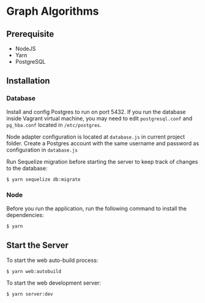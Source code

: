# Graph Algorithms

## Prerequisite

- NodeJS
- Yarn
- PostgreSQL

## Installation

### Database

Install and config Postgres to run on port 5432. If you run the database inside Vagrant virtual machine, you may need to edit `postgresql.conf` and `pg_hba.conf` located in `/etc/postgres`.

Node adapter configuration is located at `database.js` in current project folder. Create a Postgres account with the same username and password as configuration in `database.js`

Run Sequelize migration before starting the server to keep track of changes to the database:

```bash
$ yarn sequelize db:migrate
```

### Node

Before you run the application, run the following command to install the dependencies:

```bash
$ yarn
```

## Start the Server

To start the web auto-build process:

```bash
$ yarn web:autobuild
```

To start the web development server:

```bash
$ yarn server:dev
```
